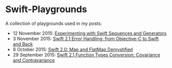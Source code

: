 # Swift-Playgrounds

A collection of playgrounds used in my posts:

* 12 November 2015: [Experimenting with Swift Sequences and Generators](http://www.uraimo.com/2015/11/12/experimenting-with-swift-2-sequencetype-generatortype/)
* 3 November 2015: [Swift 2.1 Error Handling: from Objective-C to Swift and Back](http://www.uraimo.com/2015/11/03/error-handling-from-objective-c-to-swift-2-and-back/)
* 8 October 2015: [Swift 2.0: Map and FlatMap Demystified](http://www.uraimo.com/2015/10/08/Swift2-map-flatmap-demystified/)
* 29 September 2015: [Swift 2.1 Function Types Conversion: Covariance and Contravariance](http://www.uraimo.com/2015/09/29/Swift2.1-Function-Types-Conversion-Covariance-Contravariance/)
